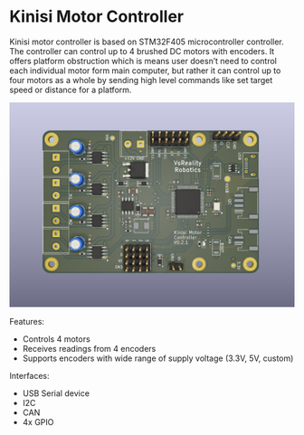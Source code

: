 # Kinisi Motor Controller
Kinisi motor controller is based on STM32F405 microcontroller controller. The controller can control up to 4 brushed DC motors with encoders. It offers platform obstruction which is means user doesn’t need to control each individual motor form main computer, but rather it can control up to four motors as a whole by sending high level commands like set target speed or distance for a platform.

![Board 3d view](/view3d.png)

Features:
* Controls 4 motors
* Receives readings from 4 encoders
* Supports encoders with wide range of supply voltage (3.3V, 5V, custom) 

Interfaces:
* USB Serial device
* I2C
* CAN
* 4x GPIO

